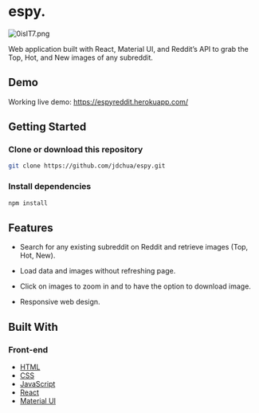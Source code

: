 # espy.
<img src="https://i1.lensdump.com/i/0isIT7.png" alt="0isIT7.png" border="0" />

Web application built with React, Material UI, and Reddit’s API to grab the Top, Hot, and New images of any subreddit.

## Demo
Working live demo: https://espyreddit.herokuapp.com/

## Getting Started

### Clone or download this repository
```sh
git clone https://github.com/jdchua/espy.git
```

### Install dependencies
```sh
npm install
```

## Features

* Search for any existing subreddit on Reddit and retrieve images (Top, Hot, New).

* Load data and images without refreshing page.

* Click on images to zoom in and to have the option to download image.

* Responsive web design.

## Built With
### Front-end
* [HTML](https://developer.mozilla.org/en-US/docs/Learn/HTML)
* [CSS](https://developer.mozilla.org/en-US/docs/Web/CSS/CSS3)
* [JavaScript](https://developer.mozilla.org/en-US/docs/Web/JavaScript)
* [React](https://reactjs.org/)
* [Material UI](https://material-ui.com/)
